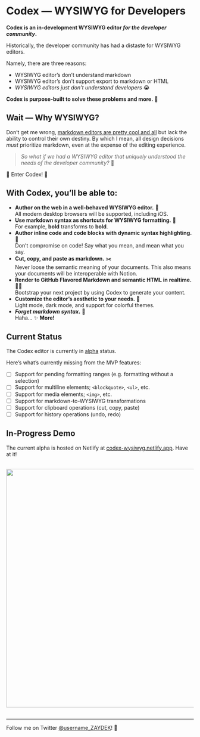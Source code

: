 # Codex — WYSIWYG for Developers

**Codex is an in-development WYSIWYG editor _for the developer community_.**

Historically, the developer community has had a distaste for WYSIWYG editors.

Namely, there are three reasons:
- WYSIWYG editor’s don’t understand markdown
- WYSIWYG editor’s don’t support export to markdown or HTML
- _WYSIWYG editors just don’t understand developers_ 😭

**Codex is purpose-built to solve these problems and more.** 🌈

## Wait — Why WYSIWYG?

Don’t get me wrong, [markdown editors are pretty cool and all](https://editor-v2-arch.netlify.app) but lack the ability to control their own destiny. By which I mean, all design decisions *must* prioritize markdown, even at the expense of the editing experience.

> _So what if we had a WYSIWYG editor that uniquely understood the needs of the developer community?_ 🤔

🥁 Enter Codex! 🥁

## With Codex, you’ll be able to:

- **Author on the web in a well-behaved WYSIWYG editor.** 🙌<br>
	All modern desktop browsers will be supported, including iOS.
- **Use markdown syntax as shortcuts for WYSIWYG formatting.** 🧠<br>
	For example, **bold** transforms to <strong>bold</strong>.
- **Author inline code and code blocks with dynamic syntax highlighting.** 👾<br>
	Don’t compromise on code! Say what you mean, and mean what you say.
- **Cut, copy, and paste as markdown.** ✂️<br>
	Never loose the semantic meaning of your documents. This also means your documents will be interoperable with Notion.
- **Render to GitHub Flavored Markdown and semantic HTML in realtime.** 👩‍💻<br>
	Bootstrap your next project by using Codex to generate your content.
- **Customize the editor’s aesthetic to your needs.** 🧐<br>
	Light mode, dark mode, and support for colorful themes.
- **_Forget markdown syntax_.** 🤪<br>
	Haha…
✨ **More!**

## Current Status

The Codex editor is currently in <u>alpha</u> status.

Here’s what’s currently missing from the MVP features:

- [ ] Support for pending formatting ranges (e.g. formatting without a selection)
- [ ] Support for multiline elements; `<blockquote>`, `<ul>`, etc.
- [ ] Support for media elements; `<img>`, etc.
- [ ] Support for markdown-to-WYSIWYG transformations
- [ ] Support for clipboard operations (cut, copy, paste)
- [ ] Support for history operations (undo, redo)

## In-Progress Demo

The current alpha is hosted on Netlify at [codex-wysiwyg.netlify.app](https://codex-wysiwyg.netlify.app). Have at it!

<br>
<div align="center">
	<a href="https://codex-wysiwyg.netlify.app">
		<img src="https://i.ibb.co/kBT0qL3/Screen-Shot-2020-08-12-at-4-01-03-PM.png" width="640">
	</a>
</div>
<br>

<!-- [![](https://i.ibb.co/kBT0qL3/Screen-Shot-2020-08-12-at-4-01-03-PM.png)](http://codex-wysiwyg.netlify.app) -->

---

Follow me on Twitter [@username_ZAYDEK](https://twitter.com/username_ZAYDEK)! 🖖

